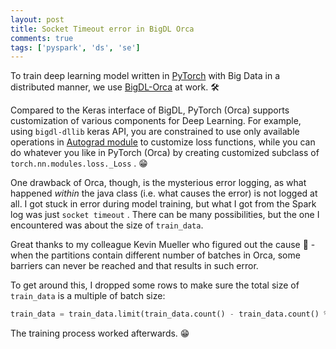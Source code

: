 ```yaml
---
layout: post
title: Socket Timeout error in BigDL Orca
comments: true
tags: ['pyspark', 'ds', 'se']
---
```


To train deep learning model written in [PyTorch](https://pytorch.org) with Big Data in a distributed manner, we use [BigDL-Orca](https://bigdl.readthedocs.io/en/latest/doc/Orca/) at work. 🛠️

<!--more-->

Compared to the Keras interface of BigDL, PyTorch (Orca) supports customization of various components for Deep Learning. For example, using `bigdl-dllib` keras API, you are constrained to use only available operations in [Autograd module](https://bigdl.readthedocs.io/en/latest/doc/DLlib/Overview/dllib.html#autograd-examples-using-bigdl-dllb-keras-python-api) to customize loss functions, while you can do whatever you like in PyTorch (Orca) by creating customized subclass of `torch.nn.modules.loss._Loss` . 😁

One drawback of Orca, though, is the mysterious error logging, as what happened *within* the java class (i.e. what causes the error) is not logged at all. I got stuck in error during model training, but what I got from the Spark log was just `socket timeout` . There can be many possibilities, but the one I encountered was about the size of `train_data`. 

Great thanks to my colleague Kevin Mueller who figured out the cause 🙏 - when the partitions contain different number of batches in Orca, some barriers can never be reached and that results in such error. 

To get around this, I dropped some rows to make sure the total size of `train_data` is a multiple of batch size:

```python
train_data = train_data.limit(train_data.count() - train_data.count() % batch_size)
```

The training process worked afterwards. 😁
